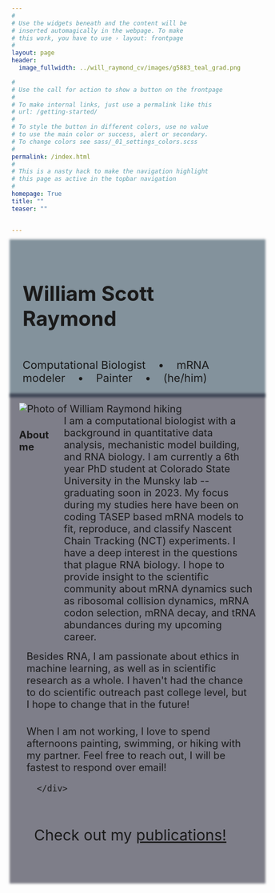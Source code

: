 ```yaml
---
#
# Use the widgets beneath and the content will be
# inserted automagically in the webpage. To make
# this work, you have to use › layout: frontpage
#
layout: page
header:
  image_fullwidth: ../will_raymond_cv/images/g5883_teal_grad.png

#
# Use the call for action to show a button on the frontpage
#
# To make internal links, just use a permalink like this
# url: /getting-started/
#
# To style the button in different colors, use no value
# to use the main color or success, alert or secondary.
# To change colors see sass/_01_settings_colors.scss
#
permalink: /index.html
#
# This is a nasty hack to make the navigation highlight
# this page as active in the topbar navigation
#
homepage: True
title: ""
teaser: ""


---
```

<!--
<video class="background-video" autoplay loop muted poster="https://assets.codepen.io/6093409/river.jpg">
<source src="../will_raymond_cv/images/bc4.mp4" type="video/mp4">
</video> -->

<div class="row t10" style="font-size: 20px; z-index: -1; background: rgba(10,40,60,.5); padding: 15px; box-shadow: 0 0 4px 4px rgba(10,40,60,.5);">
<div class="row t40minus" style="font-size: 35px; padding: 7px;"> <h3> William Scott Raymond </h3> </div>
<div class="row t10" style="font-size: 22px;  padding: 7px;"> 
  Computational Biologist  &nbsp;&nbsp; • &nbsp;&nbsp;  mRNA modeler &nbsp;&nbsp; • &nbsp;&nbsp;  Painter &nbsp;&nbsp; • &nbsp;&nbsp;  (he/him)
</div></div>

<div class="row t10" style="font-size: 20px; z-index: -1; background: rgba(0,0,22,.5); padding: 15px; box-shadow: 0 0 4px 4px rgba(0,0,22,.5);">
  <div class="row t10" style="font-size: 20px; opacity: 1;">
    <div class="large-6 columns"> 
      <div> 
        <img src="/will_raymond_cv/images/wsr_photo.png" alt="Photo of William Raymond hiking">
      </div>
    </div>
    <div class="large-6 columns">
      <h4> About me 
      </h4> 
      <div>
      I am a computational biologist with a background in quantitative data analysis, mechanistic model building, and RNA biology.
      I am currently a 6th year PhD student at Colorado State University in the Munsky lab -- graduating soon in 2023. My focus during my studies here have been on coding TASEP based mRNA models to fit, reproduce, and classify Nascent Chain Tracking (NCT) experiments. 
      I have a deep interest in the questions that plague RNA biology. I hope to provide insight to the scientific community about mRNA dynamics such as ribosomal collision dynamics, mRNA codon selection, mRNA decay, and tRNA abundances during my upcoming career.
      </div>
    </div>
  </div>
  <div class="row t10" style="font-size: 20px; padding: 15px;">
      <div>
          Besides RNA, I am passionate about ethics in machine learning, as well as in scientific research as a whole. I haven't had the chance to do scientific outreach past college level, but I hope to change that in the future!
      </div>
  </div>
  <div class="row t10" style="font-size: 20px; padding: 15px;">
      <div>
      When I am not working, I love to spend afternoons painting, swimming, or hiking with my partner. Feel free to reach out, I will be fastest to respond over email!

      </div>
  </div>
  <div class="row t10" style="font-size: 20px; opacity: 1; padding: 15px">
    <p style="font-size: 30px;"> Check out my <a href="{{site.baseurl}}/publications/" > publications! </a> </p>
  </div>

</div>


